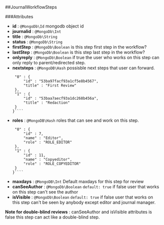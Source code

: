 ##JournalWorkflowSteps 


###Attributes

- **id** : `@MongoDb\Id` mongodb object id
- **journalid** : `@MongoDb\Int` 
- **title** :  `@MongoDb\String`
- **status** :  `@MongoDb\String` 
- **firstStep** : `@MongoDb\Boolean` is this step first step in the workflow?
- **lastStep** : `@MongoDb\Boolean` is this step last step in the workflow?
- **onlyreply** : `@MongoDb\Boolean` if true the user who works on this step can only reply to parent/redirected step.
- **nextsteps** : `@MongoDB\Hash` possisble next steps that user can forward.
    ````{
     "0" : {
         "id" : "53ba97facf93a1cf5e8b4567",
         "title" : "First Review"
     },
     "1" : {
         "id" : "53baa7aecf93a1dc268b456a",
         "title" : "Redaction"
     }
    }````
- **roles** : `@MongoDB\Hash` roles that can see and work on this step.
    ````{
     "0" : {
         "id" : 7,
         "name" : "Editor",
         "role" : "ROLE_EDITOR"
     },
     "1" : {
         "id" : 11,
         "name" : "Copyeditor",
         "role" : "ROLE_COPYEDITOR"
     }
    }````
- **maxdays** : `@MongoDB\Int`  Default maxdays for this step for review
- **canSeeAuthor** : `@MongoDb\Boolean` `default: true` if false user that works on this step can't see the author
- **isVisible** : `@MongoDb\Boolean`  `default: true` if false user that works on this step can't be seen by anybody except editor and journal manager.

**Note for double-blind reviews** : canSeeAuthor and isVisible attributes is false this step can act like a double-blind step.